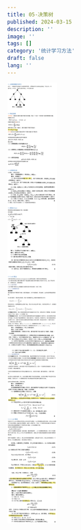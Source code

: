 ```yaml
---
title: 05-决策树
published: 2024-03-15
description: ''
image: ''
tags: []
category: '统计学习方法'
draft: false 
lang: ''
---
```

![](./assets/images/8d3e02d87a76e7676417b5c3e8f917a.png)